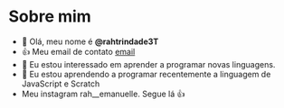 # Sobre mim
-   👋 Olá, meu nome é **@rahtrindade3T**
-   :+1: Meu email de contato [email](rayssa.trindade@escola.pr.gov.br)
- 👀 Eu estou interessado em aprender a programar novas linguagens.
- 🌱 Eu estou aprendendo a programar recentemente a linguagem de JavaScript e Scratch
- Meu instagram rah__emanuelle. Segue lá :+1: 
